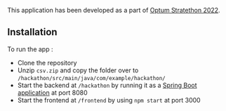 This application has been developed as a part of [Optum Stratethon 2022](https://unstop.com/competition/optum-stratethon-e-track-optum-stratethon-season-4-optum-409946).

## Installation

To run the app :

* Clone the repository
* Unzip ```csv.zip``` and copy the folder over to ```/hackathon/src/main/java/com/example/hackathon/```
* Start the backend at ```/hackathon``` by running it as a [Spring Boot application](https://www.geeksforgeeks.org/how-to-run-spring-boot-application/) at port 8080
* Start the frontend at ```/frontend``` by using ```npm start``` at port 3000